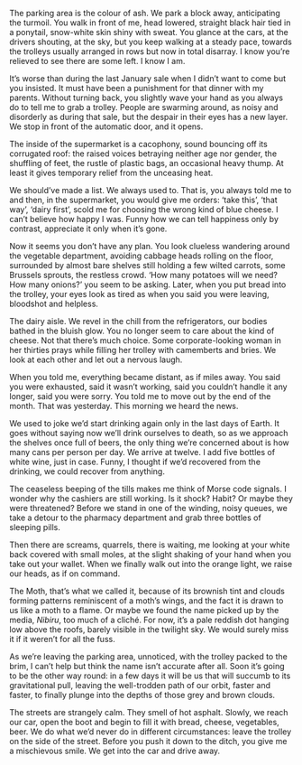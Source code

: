 The parking area is the colour of ash. We park a block away, anticipating the turmoil. You walk in front of me, head lowered, straight black hair tied in a ponytail, snow-white skin shiny with sweat. You glance at the cars, at the drivers shouting, at the sky, but you keep walking at a steady pace, towards the trolleys usually arranged in rows but now in total disarray. I know you’re relieved to see there are some left. I know I am.

It’s worse than during the last January sale when I didn’t want to come but you insisted. It must have been a punishment for that dinner with my parents. Without turning back, you slightly wave your hand as you always do to tell me to grab a trolley. People are swarming around, as noisy and disorderly as during that sale, but the despair in their eyes has a new layer. We stop in front of the automatic door, and it opens.

The inside of the supermarket is a cacophony, sound bouncing off its corrugated roof: the raised voices betraying neither age nor gender, the shuffling of feet, the rustle of plastic bags, an occasional heavy thump. At least it gives temporary relief from the unceasing heat.

We should’ve made a list. We always used to. That is, you always told me to and then, in the supermarket, you would give me orders: ‘take this’, ‘that way’, ‘dairy first’, scold me for choosing the wrong kind of blue cheese. I can’t believe how happy I was. Funny how we can tell happiness only by contrast, appreciate it only when it’s gone.

Now it seems you don’t have any plan. You look clueless wandering around the vegetable department, avoiding cabbage heads rolling on the floor, surrounded by almost bare shelves still holding a few wilted carrots, some Brussels sprouts, the restless crowd. ‘How many potatoes will we need? How many onions?’ you seem to be asking. Later, when you put bread into the trolley, your eyes look as tired as when you said you were leaving, bloodshot and helpless.

The dairy aisle. We revel in the chill from the refrigerators, our bodies bathed in the bluish glow. You no longer seem to care about the kind of cheese. Not that there’s much choice. Some corporate-looking woman in her thirties prays while filling her trolley with camemberts and bries. We look at each other and let out a nervous laugh.

When you told me, everything became distant, as if miles away. You said you were exhausted, said it wasn’t working, said you couldn’t handle it any longer, said you were sorry. You told me to move out by the end of the month. That was yesterday. This morning we heard the news.

We used to joke we’d start drinking again only in the last days of Earth. It goes without saying now we’ll drink ourselves to death, so as we approach the shelves once full of beers, the only thing we’re concerned about is how many cans per person per day. We arrive at twelve. I add five bottles of white wine, just in case. Funny, I thought if we’d recovered from the drinking, we could recover from anything.

The ceaseless beeping of the tills makes me think of Morse code signals. I wonder why the cashiers are still working. Is it shock? Habit? Or maybe they were threatened? Before we stand in one of the winding, noisy queues, we take a detour to the pharmacy department and grab three bottles of sleeping pills.

Then there are screams, quarrels, there is waiting, me looking at your white back covered with small moles, at the slight shaking of your hand when you take out your wallet. When we finally walk out into the orange light, we raise our heads, as if on command.

The Moth, that’s what we called it, because of its brownish tint and clouds forming patterns reminiscent of a moth’s wings, and the fact it is drawn to us like a moth to a flame. Or maybe we found the name picked up by the media, *Nibiru*, too much of a cliché. For now, it’s a pale reddish dot hanging low above the roofs, barely visible in the twilight sky. We would surely miss it if it weren’t for all the fuss.

As we’re leaving the parking area, unnoticed, with the trolley packed to the brim, I can’t help but think the name isn’t accurate after all. Soon it’s going to be the other way round: in a few days it will be us that will succumb to its gravitational pull, leaving the well-trodden path of our orbit, faster and faster, to finally plunge into the depths of those grey and brown clouds.

The streets are strangely calm. They smell of hot asphalt. Slowly, we reach our car, open the boot and begin to fill it with bread, cheese, vegetables, beer. We do what we’d never do in different circumstances: leave the trolley on the side of the street. Before you push it down to the ditch, you give me a mischievous smile. We get into the car and drive away.